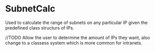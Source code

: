 # SubnetCalc

Used to calculate the range of subnets on any particular IP given the predefined class structurs of IPs. 

//TODO 
Allow the user to determine the amount of IPs they want, also change to a classess system which is more common for intranets. 
